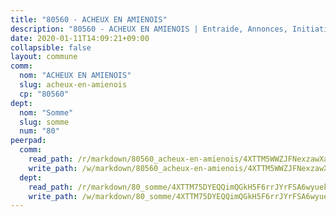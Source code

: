 ```yaml
---
title: "80560 - ACHEUX EN AMIENOIS"
description: "80560 - ACHEUX EN AMIENOIS | Entraide, Annonces, Initiatives"
date: 2020-01-11T14:09:21+09:00
collapsible: false
layout: commune
comm:
  nom: "ACHEUX EN AMIENOIS"
  slug: acheux-en-amienois
  cp: "80560"
dept:
  nom: "Somme"
  slug: somme
  num: "80"
peerpad:
  comm:
    read_path: /r/markdown/80560_acheux-en-amienois/4XTTM5WWZJFNexzawXarUCBEXE8D9yAEnWzh8JCj8UdfEE2kM
    write_path: /w/markdown/80560_acheux-en-amienois/4XTTM5WWZJFNexzawXarUCBEXE8D9yAEnWzh8JCj8UdfEE2kM-K3TgUpN71CGzc6b3Z9C6L1V9aRM53S8S9gfwXEYZaiY9rJPTgNsEBUKpuKehayACAVUmth6nQt8t5CXbJnv86GHYLAYiNwConx9fNE2mXCgaQ2BpHqsdHrMxfPAV6tAouq6q5ppD
  dept:
    read_path: /r/markdown/80_somme/4XTTM75DYEQQimQGkH5F6rrJYrFSA6wyuekdgioEx7v45YjSw
    write_path: /w/markdown/80_somme/4XTTM75DYEQQimQGkH5F6rrJYrFSA6wyuekdgioEx7v45YjSw-K3TgTuB1DbUNHuFo9Fhh6JTUriPx8E5izGkmw9RSNTjUtMFPoZhqqp87szE8th3EytWSHGdhUuQUPjam8aJZh1SdH8pL3ibgUbMdNhU17kjAmSa49LMB2GjXvVwDVurE8mgce3XM
---
```


